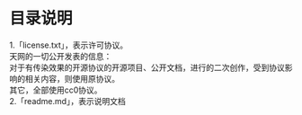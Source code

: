 # 目录说明
1.「license.txt」，表示许可协议。<br>
天网的一切公开发表的信息：<br>
对于有传染效果的开源协议的开源项目、公开文档，进行的二次创作，受到协议影响的相关内容，则使用原协议。<br>
其它，全部使用cc0协议。<br>
2.「readme.md」，表示说明文档



